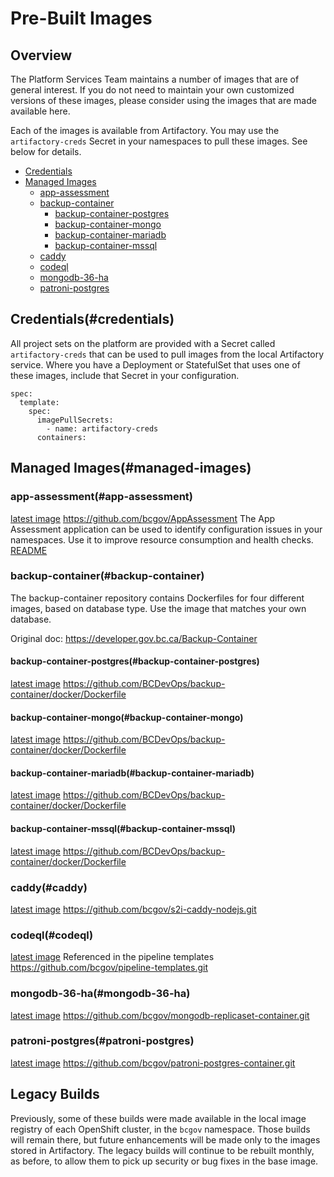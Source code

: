 # Pre-Built Images

## Overview
The Platform Services Team maintains a number of images that are of general interest.  If you do not need to maintain your own customized versions of these images, please consider using the images that are made available here.

Each of the images is available from Artifactory.  You may use the `artifactory-creds` Secret in your namespaces to pull these images.  See below for details.

- [Credentials](#credentials)
- [Managed Images](#managed-images)
    - [app-assessment](#app-assessment)
    - [backup-container](#backup-container)
        - [backup-container-postgres](#backup-container-postgres)
        - [backup-container-mongo](#backup-container-mongo)
        - [backup-container-mariadb](#backup-container-mariadb)
        - [backup-container-mssql](#backup-container-mssql)
    - [caddy](#caddy)
    - [codeql](#codeql)
    - [mongodb-36-ha](#mongodb-36-ha)
    - [patroni-postgres](#patroni-postgres)


## Credentials(#credentials)
All project sets on the platform are provided with a Secret called `artifactory-creds` that can be used to pull images from the local Artifactory service.  Where you have a Deployment or StatefulSet that uses one of these images, include that Secret in your configuration.

```
spec:
  template:
    spec:
      imagePullSecrets:
        - name: artifactory-creds
      containers:
```


## Managed Images(#managed-images)

### app-assessment(#app-assessment)
[latest image](https://artifacts.developer.gov.bc.ca/artifactory/plat-common-images/app-assessment/latest)
https://github.com/bcgov/AppAssessment
The App Assessment application can be used to identify configuration issues in your namespaces.  Use it to improve resource consumption and health checks.
[README](https://github.com/bcgov/AppAssessment/README.md)


### backup-container(#backup-container)
The backup-container repository contains Dockerfiles for four different images, based on database type.  Use the image that matches your own database.

Original doc: https://developer.gov.bc.ca/Backup-Container

#### backup-container-postgres(#backup-container-postgres)
[latest image](https://artifacts.developer.gov.bc.ca/artifactory/plat-common-images/backup-container-postgres/latest)
https://github.com/BCDevOps/backup-container/docker/Dockerfile

#### backup-container-mongo(#backup-container-mongo)
[latest image](https://artifacts.developer.gov.bc.ca/artifactory/plat-common-images/backup-container-mongo/latest)
https://github.com/BCDevOps/backup-container/docker/Dockerfile

#### backup-container-mariadb(#backup-container-mariadb)
[latest image](https://artifacts.developer.gov.bc.ca/artifactory/plat-common-images/backup-container-mariadb/latest)
https://github.com/BCDevOps/backup-container/docker/Dockerfile

#### backup-container-mssql(#backup-container-mssql)
[latest image](https://artifacts.developer.gov.bc.ca/artifactory/plat-common-images/backup-container-mssql/latest)
https://github.com/BCDevOps/backup-container/docker/Dockerfile

### caddy(#caddy)
[latest image](https://artifacts.developer.gov.bc.ca/artifactory/plat-common-images/caddy-s2i-builder/latest)
https://github.com/bcgov/s2i-caddy-nodejs.git


### codeql(#codeql)
[latest image](https://artifacts.developer.gov.bc.ca/artifactory/plat-common-images/codeql/latest)
Referenced in the pipeline templates
https://github.com/bcgov/pipeline-templates.git


### mongodb-36-ha(#mongodb-36-ha)
[latest image](https://artifacts.developer.gov.bc.ca/artifactory/plat-common-images/mongodb-36-ha/1)
https://github.com/bcgov/mongodb-replicaset-container.git


### patroni-postgres(#patroni-postgres)
[latest image](https://artifacts.developer.gov.bc.ca/artifactory/plat-common-images/patroni-postgres/12.4-latest)
https://github.com/bcgov/patroni-postgres-container.git


## Legacy Builds
Previously, some of these builds were made available in the local image registry of each OpenShift cluster, in the `bcgov` namespace.  Those builds will remain there, but future enhancements will be made only to the images stored in Artifactory.  The legacy builds will continue to be rebuilt monthly, as before, to allow them to pick up security or bug fixes in the base image.


